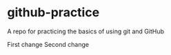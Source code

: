# github-practice
A repo for practicing the basics of using git and GitHub

First change
Second change
